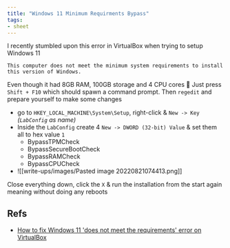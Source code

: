 ```yaml
---
title: "Windows 11 Minimum Requirments Bypass"
tags:
- sheet
---
```


I recently stumbled upon this error in VirtualBox when trying to setup Windows 11
```
This computer does not meet the minimum system requirements to install this version of Windows.
```
Even though it had 8GB RAM, 100GB storage and 4 CPU cores 🤔
Just press `Shift + F10` which should spawn a command prompt. Then `regedit` and prepare yourself to make some changes
- go to `HKEY_LOCAL_MACHINE\System\Setup`, right-click & `New -> Key` *(`LabConfig` as name)*
- Inside the `LabConfig` create 4 `New -> DWORD (32-bit) Value` & set them all to hex value `1`
	-   BypassTPMCheck
	-   BypassSecureBootCheck
	-   BypassRAMCheck
	-   BypassCPUCheck
- ![[write-ups/images/Pasted image 20220821074413.png]]

Close everything down, click the `X` & run the installation from the start again meaning without doing any reboots

## Refs
- [How to fix Windows 11 'does not meet the requirements' error on VirtualBox](https://devcoops.com/fix-windows-11-virtualbox-error/)